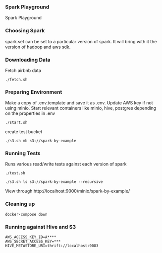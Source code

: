 ### Spark Playground

Spark Playground

### Choosing Spark
spark.set can be set to a particular version of spark. It will bring with it the version of hadoop and aws sdk.


### Downloading Data
Fetch airbnb data 
```
./fetch.sh
```

### Preparing Environment
Make a copy of .env.template and save it as .env.
Update AWS key if not using minio.
Start relevant containers like minio, hive, postgres depending on the properties in .env

```
./start.sh
```

create test bucket
```
./s3.sh mb s3://spark-by-example
```

### Running Tests
Runs various read/write tests against each version of spark
```
./test.sh
```

```
./s3.sh ls s3://spark-by-example --recursive
```

View through
http://localhost:9000/minio/spark-by-example/

### Cleaning up

```
docker-compose down
```

### Running against Hive and S3

```
AWS_ACCESS_KEY_ID=A****
AWS_SECRET_ACCESS_KEY=***
HIVE_METASTORE_URI=thrift://localhost:9083
```
